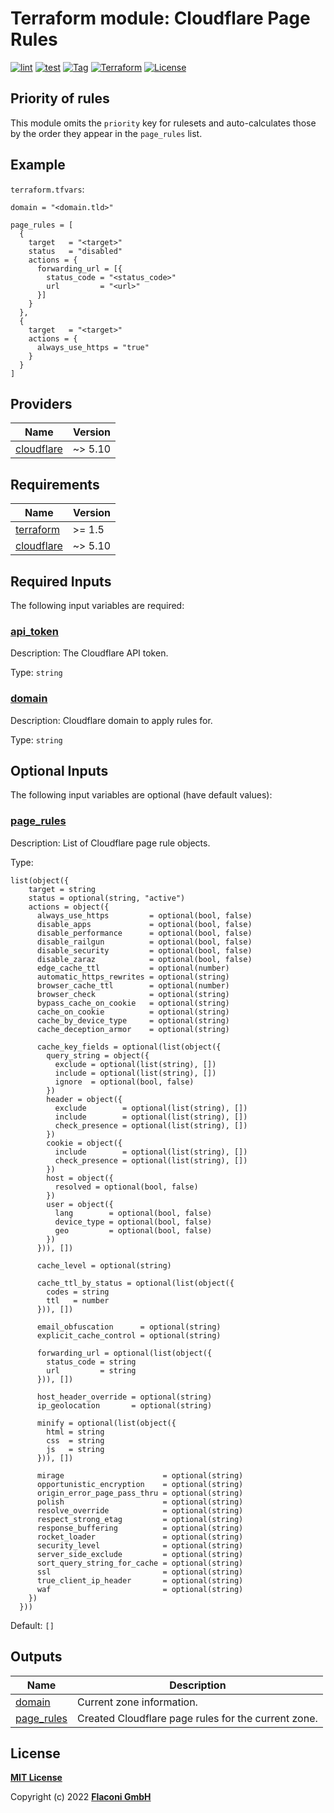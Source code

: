 # Terraform module: Cloudflare Page Rules


[![lint](https://github.com/flaconi/terraform-cloudflare-pagerules/workflows/lint/badge.svg)](https://github.com/flaconi/terraform-cloudflare-pagerules/actions?query=workflow%3Alint)
[![test](https://github.com/flaconi/terraform-cloudflare-pagerules/workflows/test/badge.svg)](https://github.com/flaconi/terraform-cloudflare-pagerules/actions?query=workflow%3Atest)
[![Tag](https://img.shields.io/github/tag/flaconi/terraform-cloudflare-pagerules.svg)](https://github.com/flaconi/terraform-cloudflare-pagerules/releases)
[![Terraform](https://img.shields.io/badge/Terraform--registry-cloudflare--page--rules-brightgreen.svg)](https://registry.terraform.io/modules/flaconi/page-rules/cloudflare/)
[![License](https://img.shields.io/badge/license-MIT-blue.svg)](https://opensource.org/licenses/MIT)

## Priority of rules

This module omits the `priority` key for rulesets and auto-calculates those by the order they appear in the `page_rules` list.


## Example

`terraform.tfvars`:
```hcl
domain = "<domain.tld>"

page_rules = [
  {
    target   = "<target>"
    status   = "disabled"
    actions = {
      forwarding_url = [{
        status_code = "<status_code>"
        url         = "<url>"
      }]
    }
  },
  {
    target   = "<target>"
    actions = {
      always_use_https = "true"
    }
  }
]
```

<!-- TFDOCS_HEADER_START -->


<!-- TFDOCS_HEADER_END -->

<!-- TFDOCS_PROVIDER_START -->
## Providers

| Name | Version |
|------|---------|
| <a name="provider_cloudflare"></a> [cloudflare](#provider\_cloudflare) | ~> 5.10 |

<!-- TFDOCS_PROVIDER_END -->

<!-- TFDOCS_REQUIREMENTS_START -->
## Requirements

| Name | Version |
|------|---------|
| <a name="requirement_terraform"></a> [terraform](#requirement\_terraform) | >= 1.5 |
| <a name="requirement_cloudflare"></a> [cloudflare](#requirement\_cloudflare) | ~> 5.10 |

<!-- TFDOCS_REQUIREMENTS_END -->

<!-- TFDOCS_INPUTS_START -->
## Required Inputs

The following input variables are required:

### <a name="input_api_token"></a> [api\_token](#input\_api\_token)

Description: The Cloudflare API token.

Type: `string`

### <a name="input_domain"></a> [domain](#input\_domain)

Description: Cloudflare domain to apply rules for.

Type: `string`

## Optional Inputs

The following input variables are optional (have default values):

### <a name="input_page_rules"></a> [page\_rules](#input\_page\_rules)

Description: List of Cloudflare page rule objects.

Type:

```hcl
list(object({
    target = string
    status = optional(string, "active")
    actions = object({
      always_use_https         = optional(bool, false)
      disable_apps             = optional(bool, false)
      disable_performance      = optional(bool, false)
      disable_railgun          = optional(bool, false)
      disable_security         = optional(bool, false)
      disable_zaraz            = optional(bool, false)
      edge_cache_ttl           = optional(number)
      automatic_https_rewrites = optional(string)
      browser_cache_ttl        = optional(number)
      browser_check            = optional(string)
      bypass_cache_on_cookie   = optional(string)
      cache_on_cookie          = optional(string)
      cache_by_device_type     = optional(string)
      cache_deception_armor    = optional(string)

      cache_key_fields = optional(list(object({
        query_string = object({
          exclude = optional(list(string), [])
          include = optional(list(string), [])
          ignore  = optional(bool, false)
        })
        header = object({
          exclude        = optional(list(string), [])
          include        = optional(list(string), [])
          check_presence = optional(list(string), [])
        })
        cookie = object({
          include        = optional(list(string), [])
          check_presence = optional(list(string), [])
        })
        host = object({
          resolved = optional(bool, false)
        })
        user = object({
          lang        = optional(bool, false)
          device_type = optional(bool, false)
          geo         = optional(bool, false)
        })
      })), [])

      cache_level = optional(string)

      cache_ttl_by_status = optional(list(object({
        codes = string
        ttl   = number
      })), [])

      email_obfuscation      = optional(string)
      explicit_cache_control = optional(string)

      forwarding_url = optional(list(object({
        status_code = string
        url         = string
      })), [])

      host_header_override = optional(string)
      ip_geolocation       = optional(string)

      minify = optional(list(object({
        html = string
        css  = string
        js   = string
      })), [])

      mirage                      = optional(string)
      opportunistic_encryption    = optional(string)
      origin_error_page_pass_thru = optional(string)
      polish                      = optional(string)
      resolve_override            = optional(string)
      respect_strong_etag         = optional(string)
      response_buffering          = optional(string)
      rocket_loader               = optional(string)
      security_level              = optional(string)
      server_side_exclude         = optional(string)
      sort_query_string_for_cache = optional(string)
      ssl                         = optional(string)
      true_client_ip_header       = optional(string)
      waf                         = optional(string)
    })
  }))
```

Default: `[]`

<!-- TFDOCS_INPUTS_END -->

<!-- TFDOCS_OUTPUTS_START -->
## Outputs

| Name | Description |
|------|-------------|
| <a name="output_domain"></a> [domain](#output\_domain) | Current zone information. |
| <a name="output_page_rules"></a> [page\_rules](#output\_page\_rules) | Created Cloudflare page rules for the current zone. |

<!-- TFDOCS_OUTPUTS_END -->

## License

**[MIT License](LICENSE)**

Copyright (c) 2022 **[Flaconi GmbH](https://github.com/flaconi)**
